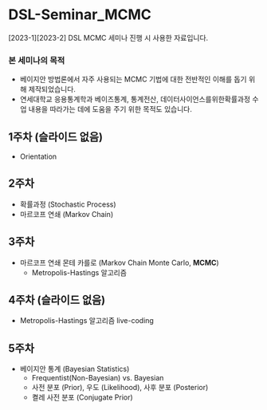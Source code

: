 # DSL-Seminar_MCMC
[2023-1][2023-2] DSL MCMC 세미나 진행 시 사용한 자료입니다.

### 본 세미나의 목적
* 베이지안 방법론에서 자주 사용되는 MCMC 기법에 대한 전반적인 이해를 돕기 위해 제작되었습니다.
* 연세대학교 응용통계학과 베이즈통계, 통계전산, 데이터사이언스를위한확률과정 수업 내용을 따라가는 데에 도움을 주기 위한 목적도 있습니다.

## 1주차 (슬라이드 없음)
* Orientation

## 2주차
* 확률과정 (Stochastic Process)
* 마르코프 연쇄 (Markov Chain)

## 3주차
* 마르코프 연쇄 몬테 카를로 (Markov Chain Monte Carlo, **MCMC**)
    * Metropolis-Hastings 알고리즘

## 4주차 (슬라이드 없음)
* Metropolis-Hastings 알고리즘 live-coding

## 5주차
* 베이지안 통계 (Bayesian Statistics)
  * Frequentist(Non-Bayesian) vs. Bayesian
  * 사전 분포 (Prior), 우도 (Likelihood), 사후 분포 (Posterior)
  * 켤레 사전 분포 (Conjugate Prior)
